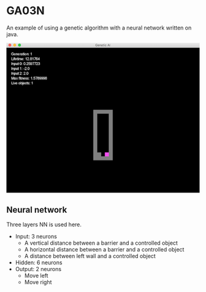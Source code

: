 # GA03N 
An example of using a genetic algorithm with a neural network written on java.

![alt text](img/screenshot.png "Screenshot")

## Neural network

Three layers NN is used here.
- Input: 3 neurons
  * A vertical distance between a barrier and a controlled object
  * A horizontal distance between a barrier and a controlled object
  * A distance between left wall and a controlled object
- Hidden: 6 neurons
- Output: 2 neurons
  * Move left
  * Move right